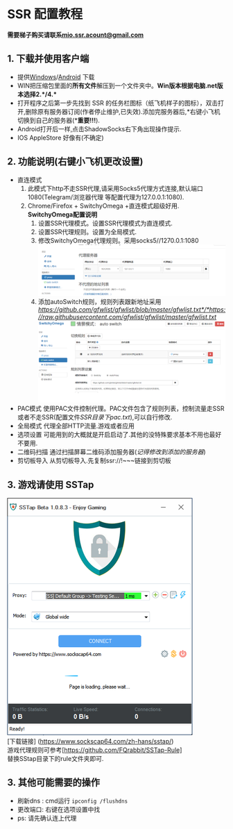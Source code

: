 # SSR 配置教程

**需要梯子购买请联系[mio.ssr.acount@gmail.com](mio.ssr.acount@gmail.com)**

## 1. 下载并使用客户端
- 提供[Windows](https://github.com/mioSSR/SSR-Backup/releases)/[Android](https://github.com/mioSSR/SSR-Backup/releases) 下载  
- WIN把压缩包里面的**所有文件**解压到一个文件夹中。**Win版本根据电脑.net版本选择2.\*/4.\***
- 打开程序之后第一步先找到 SSR 的任务栏图标（纸飞机样子的图标），双击打开,删除原有服务器订阅(作者停止维护,已失效).添加完服务器后,*右键小飞机切换到自己的服务器(***重要!!!**).
- Android打开后一样,点击ShadowSocks右下角出现操作提示.
- IOS AppleStore 好像有(不确定)

## 2. 功能说明(右键小飞机更改设置)
- 直连模式
  1. 此模式下http不走SSR代理,请采用Socks5代理方式连接,默认端口1080(Telegram/浏览器代理 等配置代理为127.0.0.1:1080).
  2. Chrome/Firefox + SwitchyOmega +直连模式超级好用. 
   **SwitchyOmega配置说明**
     1. 设置SSR代理模式。设置SSR代理模式为直连模式.
     2. 设置SSR代理规则。设置为全局模式.
     3. 修改SwitchyOmega代理规则。采用socks5//1270.0.1:1080<br>![](SwitchyOmega_proxy.png)
     4. 添加autoSwitch规则，规则列表跟新地址采用*https://github.com/gfwlist/gfwlist/blob/master/gfwlist.txt*/*https://raw.githubusercontent.com/gfwlist/gfwlist/master/gfwlist.txt*
  ![](SwitchyOmega.png)
- PAC模式
  使用PAC文件控制代理。PAC文件包含了规则列表，控制流量走SSR或者不走SSR(配置文件*SSR目录下pac.txt*),可以自行修改.
- 全局模式
  代理全部HTTP流量.游戏或者应用
- 选项设置
  可能用到的大概就是开启启动了.其他的没特殊要求基本不用也最好不要用.
- 二维码扫描
  通过扫描屏幕二维码添加服务器(*记得修改到添加的服务器*)
- 剪切板导入
 从剪切板导入.先复制ssr://!~~~链接到剪切板

## 3. 游戏请使用 SSTap
![](SSTap.png)  
[下载链接]  (https://www.sockscap64.com/zh-hans/sstap/)  
游戏代理规则可参考[https://github.com/FQrabbit/SSTap-Rule]  
替换SStap目录下的rule文件夹即可.

## 3. 其他可能需要的操作
- 刷新dns : cmd运行 ```ipconfig /flushdns```
- 更改端口: 右键在选项设置中找
- ps: 请先确认连上代理
